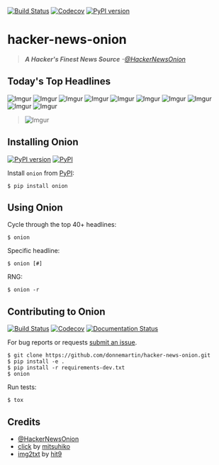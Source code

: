 [![Build Status](https://travis-ci.org/donnemartin/saws.svg?branch=master)](https://travis-ci.org/donnemartin/saws) [![Codecov](https://img.shields.io/codecov/c/github/donnemartin/saws.svg)](https://codecov.io/github/donnemartin/saws/saws) [![PyPI version](https://badge.fury.io/py/onion.svg)](http://badge.fury.io/py/onion)

hacker-news-onion
=================

> ***A Hacker's Finest News Source***  *-[@HackerNewsOnion](#credits)*

## Today's Top Headlines

![Imgur](http://i.imgur.com/aU569Yv.png)
![Imgur](http://i.imgur.com/ZVpRdxH.png)
![Imgur](http://i.imgur.com/2Kv6UxC.png)
![Imgur](http://i.imgur.com/8ZGDRYq.png)
![Imgur](http://i.imgur.com/e1nuqdC.png)
![Imgur](http://i.imgur.com/opoRJ79.png)
![Imgur](http://i.imgur.com/gTlWaVI.png)
![Imgur](http://i.imgur.com/9JazvbL.png)
![Imgur](http://i.imgur.com/jlIfzoT.png)
![Imgur](http://i.imgur.com/OnVaQVp.png)

> ![Imgur](http://i.imgur.com/KUMg4Si.png)

## Installing Onion

[![PyPI version](https://badge.fury.io/py/onion.svg)](http://badge.fury.io/py/onion) [![PyPI](https://img.shields.io/pypi/pyversions/onion.svg)](https://pypi.python.org/pypi/onion/)

Install `onion` from [PyPI](https://pypi.python.org/pypi/onion):

    $ pip install onion

## Using Onion

Cycle through the top 40+ headlines:

    $ onion

Specific headline:

    $ onion [#]

RNG:

    $ onion -r

## Contributing to Onion

[![Build Status](https://travis-ci.org/donnemartin/saws.svg?branch=master)](https://travis-ci.org/donnemartin/saws) [![Codecov](https://img.shields.io/codecov/c/github/donnemartin/saws.svg)](https://codecov.io/github/donnemartin/saws/saws) [![Documentation Status](https://readthedocs.org/projects/saws/badge/?version=latest)](http://saws.readthedocs.org/en/latest/?badge=latest)

For bug reports or requests [submit an issue](https://github.com/donnemartin/saws/issues).

    $ git clone https://github.com/donnemartin/hacker-news-onion.git
    $ pip install -e .
    $ pip install -r requirements-dev.txt
    $ onion

Run tests:

    $ tox

## Credits

* [@HackerNewsOnion](https://twitter.com/HackerNewsOnion)
* [click](https://github.com/mitsuhiko/click) by [mitsuhiko](https://github.com/mitsuhiko)
* [img2txt](https://github.com/hit9/img2txt) by [hit9](https://github.com/hit9)
